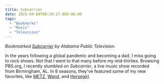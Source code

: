 ```yaml
---
title: Subcarrier
date: 2025-04-09T08:29:17.050-06:00
tags:
  - "Bookmarks"
  - "Music"
  - "Television"
---
```


<div class="u-bookmark-of h-cite">
<p><i>Bookmarked <a class="u-url p-name" href="https://www.subcarrier.net/">Subcarrier</a> by Alabama Public Television.</i></p>
</div>

<div class="e-content">
<p>In the years following a global pandemic and becoming a dad, I miss going to rock shows. Not that I went to that many before my mid-thirties. Browsing PBS.org, I recently stumbled on <i>Subcarrier</i>, a live music show recorded from Birmingham, AL. In 8 seasons, they've featured some of my new favorites, like <a href="https://www.pbs.org/video/metz-uawvfz/">METZ</a>, <a href="https://www.pbs.org/video/wand-56cvss/">Wand</a>, and <a href="https://www.pbs.org/video/horsegirl-moholx/">Horsegirl</a>.</p>
</div>